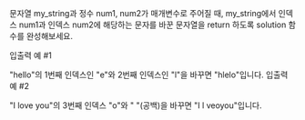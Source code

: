 문자열 my_string과 정수 num1, num2가 매개변수로 주어질 때,
 my_string에서 인덱스 num1과 인덱스 num2에 해당하는 문자를 바꾼 문자열을 return 하도록 solution 함수를 완성해보세요.

 입출력 예 #1

"hello"의 1번째 인덱스인 "e"와 2번째 인덱스인 "l"을 바꾸면 "hlelo"입니다.
입출력 예 #2

"I love you"의 3번째 인덱스 "o"와 " "(공백)을 바꾸면 "I l veoyou"입니다.

